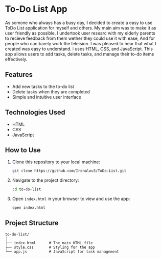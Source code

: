 # To-Do List App
As somone who always has a busy day, I decided to create a easy to use ToDo List application for myself and others. My main aim was to make it as user friendly as possible, I undertook user researc with my elderly parents to recieve feedback from them wether they could use it with ease, And for people who can barely work the teleision. I was pleased to hear that what I created was easy to understand. I uses HTML, CSS, and JavaScript. This app allows users to add tasks, delete tasks, and manage their to-do items effectively.

## Features

- Add new tasks to the to-do list
- Delete tasks when they are completed
- Simple and intuitive user interface

## Technologies Used

- HTML
- CSS
- JavaScript

## How to Use

1. Clone this repository to your local machine:
    ```bash
    git clone https://github.com/Irenalou3/ToDo-List.git
    ```

2. Navigate to the project directory:
    ```bash
    cd to-do-list
    ```

3. Open `index.html` in your browser to view and use the app:
    ```bash
    open index.html
    ```

## Project Structure

```plaintext
to-do-list/
│
├── index.html      # The main HTML file
├── style.css       # Styling for the app
└── app.js          # JavaScript for task management
